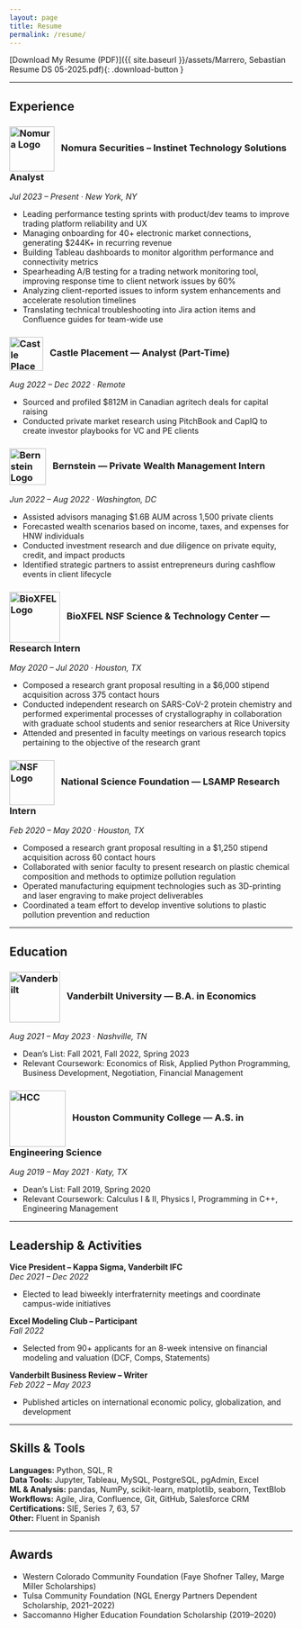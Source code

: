 ```yaml
---
layout: page
title: Resume
permalink: /resume/
---
```


[Download My Resume (PDF)]({{ site.baseurl }}/assets/Marrero, Sebastian Resume DS 05-2025.pdf){: .download-button }

---

## Experience

### <img src="{{ site.baseurl }}/assets/images/Nomura.png" alt="Nomura Logo" style="height: 80px; width: auto; vertical-align: middle; margin-right: 8px;"> Nomura Securities – Instinet Technology Solutions Analyst
*Jul 2023 – Present · New York, NY*  
- Leading performance testing sprints with product/dev teams to improve trading platform reliability and UX  
- Managing onboarding for 40+ electronic market connections, generating $244K+ in recurring revenue 
- Building Tableau dashboards to monitor algorithm performance and connectivity metrics  
- Spearheading A/B testing for a trading network monitoring tool, improving response time to client network issues by 60%  
- Analyzing client-reported issues to inform system enhancements and accelerate resolution timelines  
- Translating technical troubleshooting into Jira action items and Confluence guides for team-wide use  

### <img src="{{ site.baseurl }}/assets/images/castle.png" alt="Castle Placement Logo" style="height: 60px; width: auto; vertical-align: middle; margin-right: 8px;"> Castle Placement — Analyst (Part-Time)  
*Aug 2022 – Dec 2022 · Remote*  
- Sourced and profiled $812M in Canadian agritech deals for capital raising  
- Conducted private market research using PitchBook and CapIQ to create investor playbooks for VC and PE clients  

### <img src="{{ site.baseurl }}/assets/images/Bernstein.png" alt="Bernstein  Logo" style="height: 65px; width: auto; vertical-align: middle; margin-right: 8px;"> Bernstein — Private Wealth Management Intern  
*Jun 2022 – Aug 2022 · Washington, DC*  
- Assisted advisors managing $1.6B AUM across 1,500 private clients  
- Forecasted wealth scenarios based on income, taxes, and expenses for HNW individuals  
- Conducted investment research and due diligence on private equity, credit, and impact products  
- Identified strategic partners to assist entrepreneurs during cashflow events in client lifecycle  

### <img src="{{ site.baseurl }}/assets/images/bioxfel.png" alt="BioXFEL Logo" style="height: 90px; width: auto; vertical-align: middle; margin-right: 8px;"> BioXFEL NSF Science & Technology Center — Research Intern  
*May 2020 – Jul 2020 · Houston, TX*  
- Composed a research grant proposal resulting in a $6,000 stipend acquisition across 375 contact hours
- Conducted independent research on SARS-CoV-2 protein chemistry and performed experimental processes of crystallography in collaboration with graduate school students and senior researchers at Rice University
- Attended and presented in faculty meetings on various research topics pertaining to the objective of the research grant

### <img src="{{ site.baseurl }}/assets/images/nsf.png" alt="NSF Logo" style="height: 80px; width: auto; vertical-align: middle; margin-right: 8px;"> National Science Foundation — LSAMP Research Intern  
*Feb 2020 – May 2020 · Houston, TX*  
- Composed a research grant proposal resulting in a $1,250 stipend acquisition across 60 contact hours
- Collaborated with senior faculty to present research on plastic chemical composition and methods to optimize pollution regulation
- Operated manufacturing equipment technologies such as 3D-printing and laser engraving to make project deliverables
- Coordinated a team effort to develop inventive solutions to plastic pollution prevention and reduction

---

## Education

### <img src="{{ site.baseurl }}/assets/images/Vanderbilt.png" alt="Vanderbilt" style="height: 90px; width: auto; vertical-align: middle; margin-right: 8px;"> Vanderbilt University — B.A. in Economics  
*Aug 2021 – May 2023 · Nashville, TN*  
- Dean’s List: Fall 2021, Fall 2022, Spring 2023  
- Relevant Coursework: Economics of Risk, Applied Python Programming, Business Development, Negotiation, Financial Management  

### <img src="{{ site.baseurl }}/assets/images/HCC.png" alt="HCC" style="height: 100px; width: auto; vertical-align: middle; margin-right: 8px;"> Houston Community College — A.S. in Engineering Science  
*Aug 2019 – May 2021 · Katy, TX*  
- Dean’s List: Fall 2019, Spring 2020  
- Relevant Coursework: Calculus I & II, Physics I, Programming in C++, Engineering Management  

---

## Leadership & Activities

**Vice President – Kappa Sigma, Vanderbilt IFC**  
*Dec 2021 – Dec 2022*  
- Elected to lead biweekly interfraternity meetings and coordinate campus-wide initiatives  

**Excel Modeling Club – Participant**  
*Fall 2022*  
- Selected from 90+ applicants for an 8-week intensive on financial modeling and valuation (DCF, Comps, Statements)  

**Vanderbilt Business Review – Writer**  
*Feb 2022 – May 2023*  
- Published articles on international economic policy, globalization, and development  

---

## Skills & Tools

**Languages:** Python, SQL, R  
**Data Tools:** Jupyter, Tableau, MySQL, PostgreSQL, pgAdmin, Excel  
**ML & Analysis:** pandas, NumPy, scikit-learn, matplotlib, seaborn, TextBlob  
**Workflows:** Agile, Jira, Confluence, Git, GitHub, Salesforce CRM  
**Certifications:** SIE, Series 7, 63, 57  
**Other:** Fluent in Spanish  

---

## Awards

- Western Colorado Community Foundation (Faye Shofner Talley, Marge Miller Scholarships)  
- Tulsa Community Foundation (NGL Energy Partners Dependent Scholarship, 2021–2022)  
- Saccomanno Higher Education Foundation Scholarship (2019–2020)  
